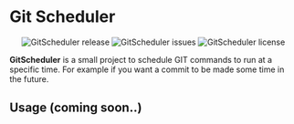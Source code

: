 
# Git Scheduler

<p align="center">
    <img src="https://img.shields.io/github/v/release/EM-Creations/GitScheduler?style=for-the-badge" alt="GitScheduler release"/>
    <img src="https://img.shields.io/github/issues/EM-Creations/GitScheduler?style=for-the-badge" alt="GitScheduler issues"/>
    <img src="https://img.shields.io/github/license/EM-Creations/GitScheduler?style=for-the-badge" alt="GitScheduler license"/>
</p>

**GitScheduler** is a small project to schedule GIT commands to run at a specific time. For example if you want a commit to be made some time in the future.

## Usage (coming soon..)
